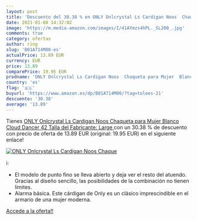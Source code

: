 ```yaml
---
layout: post
title: 'Descuento del 30.38 % en ONLY Onlcrystal Ls Cardigan Noos  Chaque'
date: 2021-01-08 14:32:02
image: 'https://m.media-amazon.com/images/I/41AYmzs4hPL._SL200_.jpg'
comments: true
category: ofertas
author: ring
slug: 'B01A714M00-es'
actualPrice: 13.89 EUR
currency: EUR
price: 13.89
comparePrice: 19.95 EUR
prodname: 'ONLY Onlcrystal Ls Cardigan Noos  Chaqueta para Mujer  Blanco  Cloud Dancer   42  Talla del Fabricante: Large '
country: 'es'
flag: '🇪🇸'
buyurl: 'https://www.amazon.es/dp/B01A714M00/?tag=tolees-21'
descuento: '30.38'
average: '13.89'
---
```


Tienes [ONLY Onlcrystal Ls Cardigan Noos  Chaqueta para Mujer  Blanco  Cloud Dancer   42  Talla del Fabricante: Large ](https://www.amazon.es/dp/B01A714M00/?tag=tolees-21) con un 30.38 % de descuento con precio de oferta de 13.89 EUR (original: 19.95 EUR) en el siguiente enlace!

[![ONLY Onlcrystal Ls Cardigan Noos  Chaque](https://m.media-amazon.com/images/I/41AYmzs4hPL._SL200_.jpg)](https://www.amazon.es/dp/B01A714M00/?tag=tolees-21)

ℹ️:

- El modelo de punto fino se lleva abierto y deja ver el resto del atuendo. Gracias al diseño sencillo, las posibilidades de la combinación no tienen límites.
- Alarma básica. Este cárdigan de Only es un clásico imprescindible en el armario de una mujer moderna.

[Accede a la oferta!!](https://www.amazon.es/dp/B01A714M00/?tag=tolees-21)
